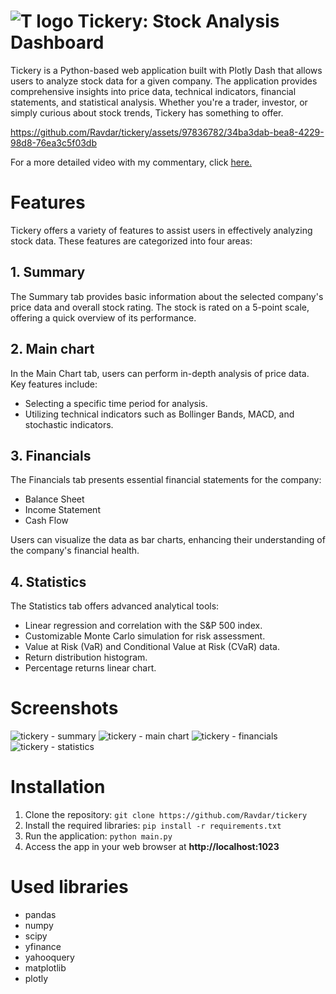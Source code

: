 # ![T logo](https://github.com/Ravdar/tickery/assets/97836782/096e1d4b-c95f-4019-b15b-f3de0054ed65) Tickery: Stock Analysis Dashboard

Tickery is a Python-based web application built with Plotly Dash that allows users to analyze stock data for a given company. The application provides comprehensive insights into price data, technical indicators, financial statements, and statistical analysis. Whether you're a trader, investor, or simply curious about stock trends, Tickery has something to offer.


https://github.com/Ravdar/tickery/assets/97836782/34ba3dab-bea8-4229-98d8-76ea3c5f03db

For a more detailed video with my commentary, click [here.](https://www.youtube.com/watch?v=VewCNybNQKE)

# Features

Tickery offers a variety of features to assist users in effectively analyzing stock data. These features are categorized into four areas:

## 1. Summary
The Summary tab provides basic information about the selected company's price data and overall stock rating. The stock is rated on a 5-point scale, offering a quick overview of its performance.
## 2. Main chart
In the Main Chart tab, users can perform in-depth analysis of price data. Key features include:

* Selecting a specific time period for analysis.
* Utilizing technical indicators such as Bollinger Bands, MACD, and stochastic indicators.
## 3. Financials
The Financials tab presents essential financial statements for the company:

* Balance Sheet
* Income Statement
* Cash Flow

Users can visualize the data as bar charts, enhancing their understanding of the company's financial health.
## 4. Statistics
The Statistics tab offers advanced analytical tools:

* Linear regression and correlation with the S&P 500 index.
* Customizable Monte Carlo simulation for risk assessment.
* Value at Risk (VaR) and Conditional Value at Risk (CVaR) data.
* Return distribution histogram.
* Percentage returns linear chart.

# Screenshots
![tickery - summary](https://github.com/Ravdar/tickery/assets/97836782/1c0e492c-cc8c-4d67-930b-6ff6b32762ad)
![tickery - main chart](https://github.com/Ravdar/tickery/assets/97836782/2b286c22-6af8-400e-8fcb-6f4799b8e22e)
![tickery - financials](https://github.com/Ravdar/tickery/assets/97836782/df081388-8879-481d-9af1-f83785d4420c)
![tickery - statistics](https://github.com/Ravdar/tickery/assets/97836782/94515924-6978-4e6d-b573-4f1b6b53c1e0)


# Installation
1. Clone the repository:
```git clone https://github.com/Ravdar/tickery```
2. Install the required libraries:
```pip install -r requirements.txt```
3. Run the application:
```python main.py```
4. Access the app in your web browser at **http://localhost:1023**

# Used libraries
* pandas
* numpy
* scipy
* yfinance
* yahooquery
* matplotlib
* plotly
